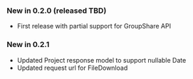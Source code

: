 ### New in 0.2.0 (released TBD)

* First release with partial support for GroupShare API

### New in 0.2.1

* Updated Project response model to support nullable Date
* Updated request url for FileDownload 